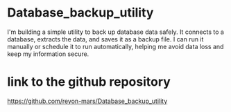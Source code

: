 # Database_backup_utility
I'm building a simple utility to back up database data safely. It connects to a database, extracts the data, and saves it as a backup file. I can run it manually or schedule it to run automatically, helping me avoid data loss and keep my information secure.


# link to the github repository
https://github.com/reyon-mars/Database_backup_utility
